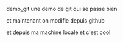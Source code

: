  demo_git
une demo de git qui se passe bien

et maintenant on modifie depuis github

et depuis ma machine locale et c'est cool

